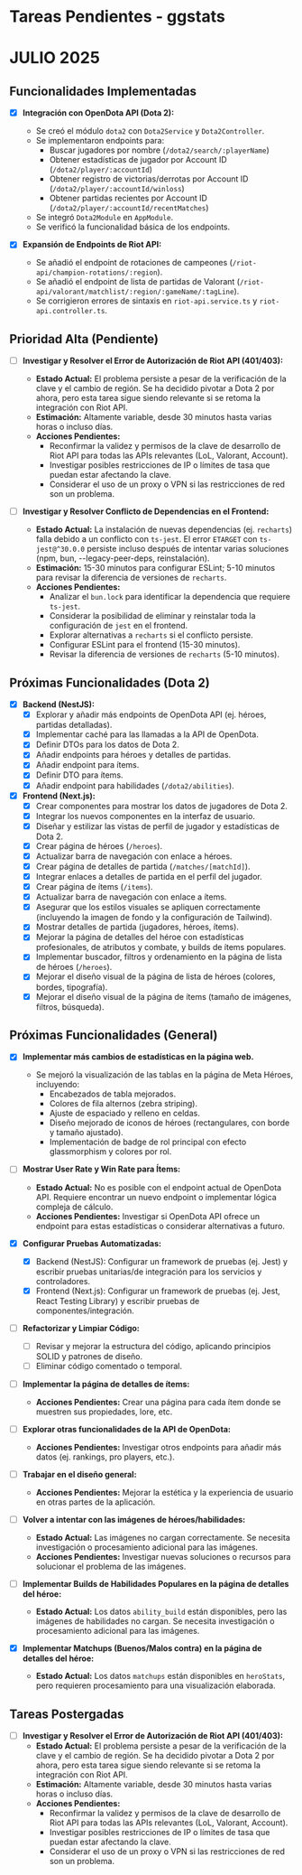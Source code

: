 # Tareas Pendientes - ggstats
# JULIO 2025
## Funcionalidades Implementadas

- [x] **Integración con OpenDota API (Dota 2):**
    - Se creó el módulo `dota2` con `Dota2Service` y `Dota2Controller`.
    - Se implementaron endpoints para:
        - Buscar jugadores por nombre (`/dota2/search/:playerName`)
        - Obtener estadísticas de jugador por Account ID (`/dota2/player/:accountId`)
        - Obtener registro de victorias/derrotas por Account ID (`/dota2/player/:accountId/winloss`)
        - Obtener partidas recientes por Account ID (`/dota2/player/:accountId/recentMatches`)
    - Se integró `Dota2Module` en `AppModule`.
    - Se verificó la funcionalidad básica de los endpoints.

- [x] **Expansión de Endpoints de Riot API:**
    - Se añadió el endpoint de rotaciones de campeones (`/riot-api/champion-rotations/:region`).
    - Se añadió el endpoint de lista de partidas de Valorant (`/riot-api/valorant/matchlist/:region/:gameName/:tagLine`).
    - Se corrigieron errores de sintaxis en `riot-api.service.ts` y `riot-api.controller.ts`.

## Prioridad Alta (Pendiente)

- [ ] **Investigar y Resolver el Error de Autorización de Riot API (401/403):**
    - **Estado Actual:** El problema persiste a pesar de la verificación de la clave y el cambio de región. Se ha decidido pivotar a Dota 2 por ahora, pero esta tarea sigue siendo relevante si se retoma la integración con Riot API.
    - **Estimación:** Altamente variable, desde 30 minutos hasta varias horas o incluso días.
    - **Acciones Pendientes:**
        - Reconfirmar la validez y permisos de la clave de desarrollo de Riot API para todas las APIs relevantes (LoL, Valorant, Account).
        - Investigar posibles restricciones de IP o límites de tasa que puedan estar afectando la clave.
        - Considerar el uso de un proxy o VPN si las restricciones de red son un problema.

- [ ] **Investigar y Resolver Conflicto de Dependencias en el Frontend:**
    - **Estado Actual:** La instalación de nuevas dependencias (ej. `recharts`) falla debido a un conflicto con `ts-jest`. El error `ETARGET` con `ts-jest@^30.0.0` persiste incluso después de intentar varias soluciones (npm, bun, --legacy-peer-deps, reinstalación).
    - **Estimación:** 15-30 minutos para configurar ESLint; 5-10 minutos para revisar la diferencia de versiones de `recharts`.
    - **Acciones Pendientes:**
        - Analizar el `bun.lock` para identificar la dependencia que requiere `ts-jest`.
        - Considerar la posibilidad de eliminar y reinstalar toda la configuración de `jest` en el frontend.
        - Explorar alternativas a `recharts` si el conflicto persiste.
        - Configurar ESLint para el frontend (15-30 minutos).
        - Revisar la diferencia de versiones de `recharts` (5-10 minutos).

## Próximas Funcionalidades (Dota 2)

- [x] **Backend (NestJS):**
    - [x] Explorar y añadir más endpoints de OpenDota API (ej. héroes, partidas detalladas).
    - [x] Implementar caché para las llamadas a la API de OpenDota.
    - [x] Definir DTOs para los datos de Dota 2.
    - [x] Añadir endpoints para héroes y detalles de partidas.
    - [x] Añadir endpoint para ítems.
    - [x] Definir DTO para ítems.
    - [x] Añadir endpoint para habilidades (`/dota2/abilities`).

- [x] **Frontend (Next.js):**
    - [x] Crear componentes para mostrar los datos de jugadores de Dota 2.
    - [x] Integrar los nuevos componentes en la interfaz de usuario.
    - [x] Diseñar y estilizar las vistas de perfil de jugador y estadísticas de Dota 2.
    - [x] Crear página de héroes (`/heroes`).
    - [x] Actualizar barra de navegación con enlace a héroes.
    - [x] Crear página de detalles de partida (`/matches/[matchId]`).
    - [x] Integrar enlaces a detalles de partida en el perfil del jugador.
    - [x] Crear página de ítems (`/items`).
    - [x] Actualizar barra de navegación con enlace a ítems.
    - [x] Asegurar que los estilos visuales se apliquen correctamente (incluyendo la imagen de fondo y la configuración de Tailwind).
    - [x] Mostrar detalles de partida (jugadores, héroes, ítems).
    - [x] Mejorar la página de detalles del héroe con estadísticas profesionales, de atributos y combate, y builds de ítems populares.
    - [x] Implementar buscador, filtros y ordenamiento en la página de lista de héroes (`/heroes`).
    - [x] Mejorar el diseño visual de la página de lista de héroes (colores, bordes, tipografía).
    - [x] Mejorar el diseño visual de la página de ítems (tamaño de imágenes, filtros, búsqueda).

## Próximas Funcionalidades (General)

- [x] **Implementar más cambios de estadísticas en la página web.**
    - Se mejoró la visualización de las tablas en la página de Meta Héroes, incluyendo:
        - Encabezados de tabla mejorados.
        - Colores de fila alternos (zebra striping).
        - Ajuste de espaciado y relleno en celdas.
        - Diseño mejorado de iconos de héroes (rectangulares, con borde y tamaño ajustado).
        - Implementación de badge de rol principal con efecto glassmorphism y colores por rol.
- [ ] **Mostrar User Rate y Win Rate para Ítems:**
    - **Estado Actual:** No es posible con el endpoint actual de OpenDota API. Requiere encontrar un nuevo endpoint o implementar lógica compleja de cálculo.
    - **Acciones Pendientes:** Investigar si OpenDota API ofrece un endpoint para estas estadísticas o considerar alternativas a futuro.
- [x] **Configurar Pruebas Automatizadas:**
    - [x] Backend (NestJS): Configurar un framework de pruebas (ej. Jest) y escribir pruebas unitarias/de integración para los servicios y controladores.
    - [x] Frontend (Next.js): Configurar un framework de pruebas (ej. Jest, React Testing Library) y escribir pruebas de componentes/integración.

- [ ] **Refactorizar y Limpiar Código:**
    - [ ] Revisar y mejorar la estructura del código, aplicando principios SOLID y patrones de diseño.
    - [ ] Eliminar código comentado o temporal.

- [ ] **Implementar la página de detalles de ítems:**
    - **Acciones Pendientes:** Crear una página para cada ítem donde se muestren sus propiedades, lore, etc.

- [ ] **Explorar otras funcionalidades de la API de OpenDota:**
    - **Acciones Pendientes:** Investigar otros endpoints para añadir más datos (ej. rankings, pro players, etc.).

- [ ] **Trabajar en el diseño general:**
    - **Acciones Pendientes:** Mejorar la estética y la experiencia de usuario en otras partes de la aplicación.

- [ ] **Volver a intentar con las imágenes de héroes/habilidades:**
    - **Estado Actual:** Las imágenes no cargan correctamente. Se necesita investigación o procesamiento adicional para las imágenes.
    - **Acciones Pendientes:** Investigar nuevas soluciones o recursos para solucionar el problema de las imágenes.

- [ ] **Implementar Builds de Habilidades Populares en la página de detalles del héroe:**
    - **Estado Actual:** Los datos `ability_build` están disponibles, pero las imágenes de habilidades no cargan. Se necesita investigación o procesamiento adicional para las imágenes.

- [x] **Implementar Matchups (Buenos/Malos contra) en la página de detalles del héroe:**
    - **Estado Actual:** Los datos `matchups` están disponibles en `heroStats`, pero requieren procesamiento para una visualización elaborada.

## Tareas Postergadas

- [ ] **Investigar y Resolver el Error de Autorización de Riot API (401/403):**
    - **Estado Actual:** El problema persiste a pesar de la verificación de la clave y el cambio de región. Se ha decidido pivotar a Dota 2 por ahora, pero esta tarea sigue siendo relevante si se retoma la integración con Riot API.
    - **Estimación:** Altamente variable, desde 30 minutos hasta varias horas o incluso días.
    - **Acciones Pendientes:**
        - Reconfirmar la validez y permisos de la clave de desarrollo de Riot API para todas las APIs relevantes (LoL, Valorant, Account).
        - Investigar posibles restricciones de IP o límites de tasa que puedan estar afectando la clave.
        - Considerar el uso de un proxy o VPN si las restricciones de red son un problema.

